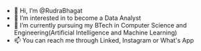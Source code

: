 - 👋 Hi, I’m @RudraBhagat
- 👀 I’m interested in to become a Data Analyst
- 🌱 I’m currently pursuing my BTech in Computer Science and Engineering(Artificial Intelligence and Machine Learning)
- 📫 You can reach me through Linked, Instagram or What's App



<!---
RudraBhagat/RudraBhagat is a ✨ special ✨ repository because its `README.md` (this file) appears on your GitHub profile.
You can click the Preview link to take a look at your changes.
--->
